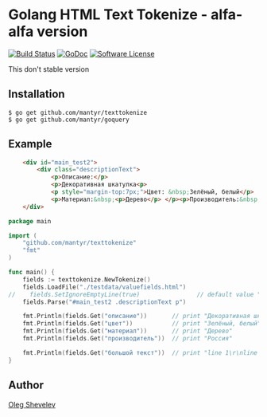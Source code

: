 # Golang HTML Text Tokenize - alfa-alfa version

[![Build Status](https://travis-ci.org/mantyr/texttokenize.svg?branch=master)](https://travis-ci.org/mantyr/texttokenize) [![GoDoc](https://godoc.org/github.com/mantyr/texttokenize?status.png)](http://godoc.org/github.com/mantyr/texttokenize) [![Software License](https://img.shields.io/badge/license-The%20Not%20Free%20License,%20Commercial%20License-brightgreen.svg)](LICENSE.md)

This don't stable version

## Installation

    $ go get github.com/mantyr/texttokenize
    $ go get github.com/mantyr/goquery

## Example
```HTML
    <div id="main_test2">
        <div class="descriptionText">
            <p>Описание:</p>
            <p>Декоративная шкатулка<p>
            <p style="margin-top:7px;">Цвет: &nbsp;Зелёный, белый</p>
            <p>Материал:&nbsp;<p>Дерево</p> </p><p>Производитель:&nbsp;&nbsp;Россия</p></div>
    </div>
```


```GO
package main

import (
    "github.com/mantyr/texttokenize"
    "fmt"
)

func main() {
    fields := texttokenize.NewTokenize()
    fields.LoadFile("./testdata/valuefields.html")
//    fields.SetIgnoreEmptyLine(true)                // default value "true"
    fields.Parse("#main_test2 .descriptionText p")

    fmt.Println(fields.Get("описание"))       // print "Декоративная шкатулка"
    fmt.Println(fields.Get("цвет"))           // print "Зелёный, белый"
    fmt.Println(fields.Get("материал"))       // print "Дерево"
    fmt.Println(fields.Get("производитель"))  // print "Россия"

    fmt.Println(fields.Get("большой текст"))  // print "line 1\r\nline 2\r\nline 3" or "line 1\r\n\r\nline 2\r\n\r\nline 3" if fields.SetIgnoreEmptyLine(false)
}
```

## Author

[Oleg Shevelev][mantyr]

[mantyr]: https://github.com/mantyr
